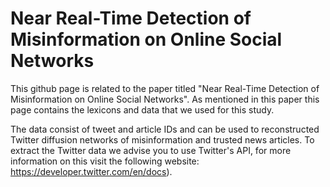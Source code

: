 # Near Real-Time Detection of Misinformation on Online Social Networks

This github page is related to the paper titled "Near Real-Time Detection of Misinformation on Online Social Networks". As mentioned in this paper this page contains the lexicons and data that we used for this study. 

The data consist of tweet and article IDs and can be used to reconstructed Twitter diffusion networks of misinformation and trusted news articles. To extract the Twitter data we advise you to use Twitter's API, for more information on this visit the following website: https://developer.twitter.com/en/docs).
